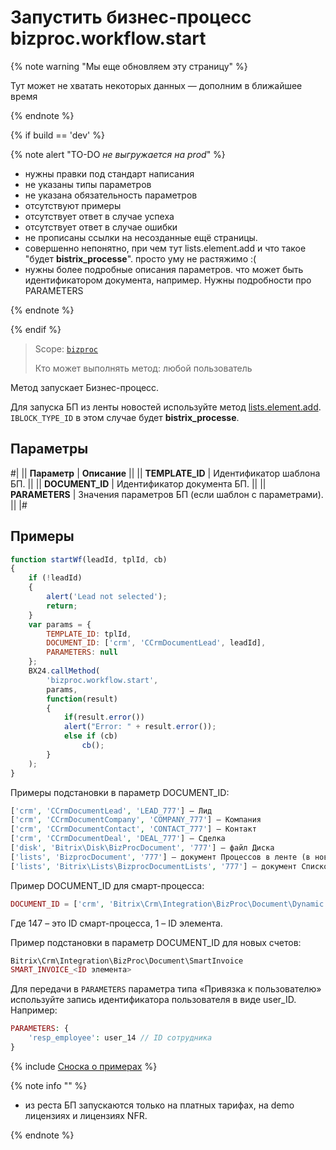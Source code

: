 # Запустить бизнес-процесс bizproc.workflow.start

{% note warning "Мы еще обновляем эту страницу" %}

Тут может не хватать некоторых данных — дополним в ближайшее время

{% endnote %}

{% if build == 'dev' %}

{% note alert "TO-DO _не выгружается на prod_" %}

- нужны правки под стандарт написания
- не указаны типы параметров
- не указана обязательность параметров
- отсутствуют примеры
- отсутствует ответ в случае успеха
- отсутствует ответ в случае ошибки
- не прописаны ссылки на несозданные ещё страницы.
- совершенно непонятно, при чем тут lists.element.add и что такое "будет **bistrix_processe**". просто уму не растяжимо :(
- нужны более подробные описания параметров. что может быть идентификатором документа, например. Нужны подробности про PARAMETERS

{% endnote %}

{% endif %}

> Scope: [`bizproc`](../scopes/permissions.md)
>
> Кто может выполнять метод: любой пользователь

Метод запускает Бизнес-процесс.

Для запуска БП из ленты новостей используйте метод [lists.element.add](.). `IBLOCK_TYPE_ID` в этом случае будет **bistrix_processe**.

 

## Параметры

#|
|| **Параметр** | **Описание** ||
|| **TEMPLATE_ID** | Идентификатор шаблона БП. ||
|| **DOCUMENT_ID** | Идентификатор документа БП. ||
|| **PARAMETERS** | Значения параметров БП (если шаблон с параметрами). ||
|#

## Примеры

```js
function startWf(leadId, tplId, cb)
{
	if (!leadId)
	{
		alert('Lead not selected');
		return;
	}
	var params = {
		TEMPLATE_ID: tplId,
		DOCUMENT_ID: ['crm', 'CCrmDocumentLead', leadId],
		PARAMETERS: null
	};
	BX24.callMethod(
		'bizproc.workflow.start',
		params,
		function(result)
		{
			if(result.error())
			alert("Error: " + result.error());
			else if (cb)
				cb();
		}
	);
}
```

Примеры подстановки в параметр DOCUMENT_ID:

```php
['crm', 'CCrmDocumentLead', 'LEAD_777'] – Лид
['crm', 'CCrmDocumentCompany', 'COMPANY_777'] – Компания
['crm', 'CCrmDocumentContact', 'CONTACT_777'] – Контакт
['crm', 'CCrmDocumentDeal', 'DEAL_777'] – Сделка
['disk', 'Bitrix\Disk\BizProcDocument', '777'] – файл Диска
['lists', 'BizprocDocument', '777'] – документ Процессов в ленте (в новостях)
['lists', 'Bitrix\Lists\BizprocDocumentLists', '777'] – документ Списков
```

Пример DOCUMENT_ID для смарт-процесса:

```php
DOCUMENT_ID = ['crm', 'Bitrix\Crm\Integration\BizProc\Document\Dynamic', 'DYNAMIC_147_1']
```

Где 147 – это ID смарт-процесса, 1 – ID элемента.

Пример подстановки в параметр DOCUMENT_ID для новых счетов:

```php
Bitrix\Crm\Integration\BizProc\Document\SmartInvoice
SMART_INVOICE_<ID элемента> 
```

Для передачи в `PARAMETERS` параметра типа «Привязка к пользователю» используйте запись идентификатора пользователя в виде user_ID. Например:

```php
PARAMETERS: {
    'resp_employee': user_14 // ID сотрудника
}
```

{% include [Сноска о примерах](../../_includes/examples.md) %}

{% note info "" %}

- из реста БП запускаются только на платных тарифах, на demo лицензиях и лицензиях NFR.

{% endnote %}